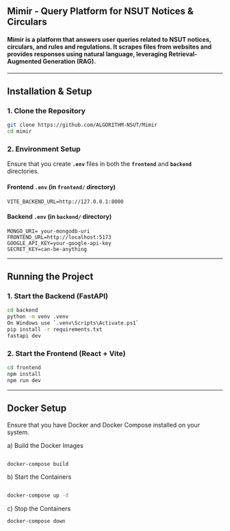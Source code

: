 ## **Mimir - Query Platform for NSUT Notices & Circulars**

#### **Mimir is a platform that answers user queries related to NSUT notices, circulars, and rules and regulations. It scrapes files from websites and provides responses using natural language, leveraging Retrieval-Augmented Generation (RAG).** 
---

## **Installation & Setup**

### **1. Clone the Repository**
```sh
git clone https://github.com/ALGORITHM-NSUT/Mimir
cd mimir
```

### **2. Environment Setup**
Ensure that you create **`.env`** files in both the **`frontend`** and **`backend`** directories.

#### **Frontend `.env` (in `frontend/` directory)**
```env
VITE_BACKEND_URL=http://127.0.0.1:8000
```

#### **Backend `.env` (in `backend/` directory)**
```env
MONGO_URI= your-mongodb-uri
FRONTEND_URL=http://localhost:5173
GOOGLE_API_KEY=your-google-api-key
SECRET_KEY=can-be-anything
```

---

## **Running the Project**

### **1. Start the Backend (FastAPI)**
```sh
cd backend
python -m venv .venv
On Windows use `.venv\Scripts\Activate.ps1`
pip install -r requirements.txt
fastapi dev 
```

### **2. Start the Frontend (React + Vite)**
```sh
cd frontend
npm install
npm run dev
```

---
## **Docker Setup**

Ensure that you have Docker and Docker Compose installed on your system.

a) Build the Docker Images
```sh

docker-compose build
```


b) Start the Containers
```sh

docker-compose up -d
```
c) Stop the Containers
```sh
docker-compose down
```
